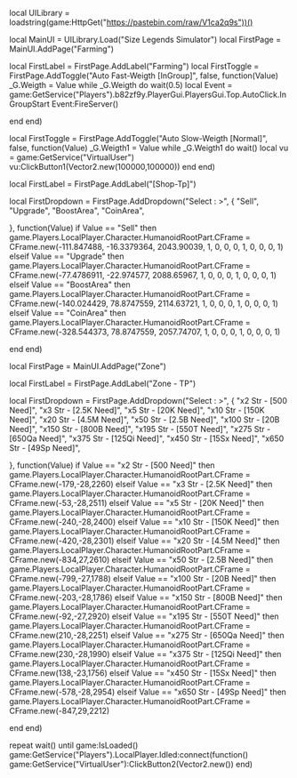 local UILibrary = loadstring(game:HttpGet("https://pastebin.com/raw/V1ca2q9s"))()

local MainUI = UILibrary.Load("Size Legends Simulator")
local FirstPage = MainUI.AddPage("Farming")

local FirstLabel = FirstPage.AddLabel("Farming")
local FirstToggle = FirstPage.AddToggle("Auto Fast-Weigth [InGroup]", false, function(Value)
_G.Weigth = Value
while _G.Weigth do wait(0.5)
local Event = game:GetService("Players").b82zf9y.PlayerGui.PlayersGui.Top.AutoClick.InGroupStart
Event:FireServer()

end
end)

local FirstToggle = FirstPage.AddToggle("Auto Slow-Weigth [Normal]", false, function(Value)
_G.Weigth1 = Value
while _G.Weigth1 do wait()
    local vu = game:GetService("VirtualUser")
vu:ClickButton1(Vector2.new(100000,100000))
end
end)

local FirstLabel = FirstPage.AddLabel("[Shop-Tp]")

local FirstDropdown = FirstPage.AddDropdown("Select : >", {
"Sell",
"Upgrade",
"BoostArea",
"CoinArea",

}, function(Value)
if Value == "Sell" then
    game.Players.LocalPlayer.Character.HumanoidRootPart.CFrame = CFrame.new(-111.847488, -16.3379364, 2043.90039, 1, 0, 0, 0, 1, 0, 0, 0, 1)
elseif Value == "Upgrade" then
    game.Players.LocalPlayer.Character.HumanoidRootPart.CFrame = CFrame.new(-77.4786911, -22.974577, 2088.65967, 1, 0, 0, 0, 1, 0, 0, 0, 1)
elseif Value == "BoostArea" then
    game.Players.LocalPlayer.Character.HumanoidRootPart.CFrame = CFrame.new(-140.024429, 78.8747559, 2114.63721, 1, 0, 0, 0, 1, 0, 0, 0, 1)
elseif Value == "CoinArea" then
    game.Players.LocalPlayer.Character.HumanoidRootPart.CFrame = CFrame.new(-328.544373, 78.8747559, 2057.74707, 1, 0, 0, 0, 1, 0, 0, 0, 1)

end
end)

local FirstPage = MainUI.AddPage("Zone")

local FirstLabel = FirstPage.AddLabel("Zone - TP")

local FirstDropdown = FirstPage.AddDropdown("Select : >", {
"x2 Str - [500 Need]",
"x3 Str - [2.5K Need]",
"x5 Str - [20K Need]",
"x10 Str - [150K Need]",
"x20 Str - [4.5M Need]",
"x50 Str - [2.5B Need]",
"x100 Str - [20B Need]",
"x150 Str - [800B Need]",
"x195 Str - [550T Need]",
"x275 Str - [650Qa Need]",
"x375 Str - [125Qi Need]",
"x450 Str - [15Sx Need]",
"x650 Str - [49Sp Need]",

}, function(Value)
if Value == "x2 Str - [500 Need]" then
    game.Players.LocalPlayer.Character.HumanoidRootPart.CFrame = CFrame.new(-179,-28,2260)
elseif Value == "x3 Str - [2.5K Need]" then
    game.Players.LocalPlayer.Character.HumanoidRootPart.CFrame = CFrame.new(-53,-28,2511)
elseif Value == "x5 Str - [20K Need]" then
    game.Players.LocalPlayer.Character.HumanoidRootPart.CFrame = CFrame.new(-240,-28,2400)
elseif Value == "x10 Str - [150K Need]" then
    game.Players.LocalPlayer.Character.HumanoidRootPart.CFrame = CFrame.new(-420,-28,2301)
elseif Value == "x20 Str - [4.5M Need]" then
    game.Players.LocalPlayer.Character.HumanoidRootPart.CFrame = CFrame.new(-834,27,2610)
elseif Value == "x50 Str - [2.5B Need]" then
    game.Players.LocalPlayer.Character.HumanoidRootPart.CFrame = CFrame.new(-799,-27,1788)
elseif Value == "x100 Str - [20B Need]" then
    game.Players.LocalPlayer.Character.HumanoidRootPart.CFrame = CFrame.new(-203,-28,1786)
elseif Value == "x150 Str - [800B Need]" then
    game.Players.LocalPlayer.Character.HumanoidRootPart.CFrame = CFrame.new(-92,-27,2920)
elseif Value == "x195 Str - [550T Need]" then
    game.Players.LocalPlayer.Character.HumanoidRootPart.CFrame = CFrame.new(210,-28,2251)
elseif Value == "x275 Str - [650Qa Need]" then
    game.Players.LocalPlayer.Character.HumanoidRootPart.CFrame = CFrame.new(230,-28,1990)
elseif Value == "x375 Str - [125Qi Need]" then
    game.Players.LocalPlayer.Character.HumanoidRootPart.CFrame = CFrame.new(138,-23,1756)
elseif Value == "x450 Str - [15Sx Need]" then
    game.Players.LocalPlayer.Character.HumanoidRootPart.CFrame = CFrame.new(-578,-28,2954)
elseif Value == "x650 Str - [49Sp Need]" then
    game.Players.LocalPlayer.Character.HumanoidRootPart.CFrame = CFrame.new(-847,29,2212)

end
end)

repeat wait() until game:IsLoaded()
game:GetService("Players").LocalPlayer.Idled:connect(function()
game:GetService("VirtualUser"):ClickButton2(Vector2.new())
end)
